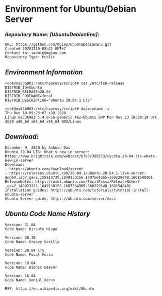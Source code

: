 # Environment for Ubuntu/Debian Server


### ***Repository Name: [UbuntuDebianEnv]***:
    URL: https://github.com/mgiay/UbuntuDebianEnv.git
    Created 20201210-08h21 GMT+7
    Contact to: iadmin@mgiay.com
    Repository Type: Public


## ***Environment Information***    
    root@ns536903:/etc/haproxy/script# cat /etc/lsb-release
    DISTRIB_ID=Ubuntu
    DISTRIB_RELEASE=20.04
    DISTRIB_CODENAME=focal
    DISTRIB_DESCRIPTION="Ubuntu 20.04.1 LTS"

    root@ns536903:/etc/haproxy/script# date;uname -a
    Thu Dec 10 09:23:07 +08 2020
    Linux ns536903 5.4.0-56-generic #62-Ubuntu SMP Mon Nov 23 19:20:19 UTC 2020 x86_64 x86_64 x86_64 GNU/Linux


## ***Download***:
    December 9, 2020 by Ankush Das
    Ubuntu 20.04 LTS: What's new in server: https://www.brighttalk.com/webcast/6793/398353/ubuntu-20-04-lts-whats-new-in-server
    Download: 
    - https://ubuntu.com/download/server
    - https://releases.ubuntu.com/20.04.1/ubuntu-20.04.1-live-server-amd64.iso?_ga=2.158919738.1849130156.1607564965-360229648.1601548401
    ReleaseNotes: https://wiki.ubuntu.com/FocalFossa/ReleaseNotes?_ga=2.148023223.1849130156.1607564965-360229648.1601548401
    Installation guides: https://ubuntu.com/tutorials/tutorial-install-ubuntu-server
    Ubuntu Server guide: https://ubuntu.com/server/docs
    
## ***Ubuntu Code Name History***
    Version: 21.04
    Code Name: Hirsute Hippo
    
    Version: 20.10
    Code Name: Groovy Gorilla
    
    Version: 20.04 LTS
    Code Name: Focal Fossa
    
    Version: 18.04
    Code Name: Bionic Beaver
    
    Version: 16.04
    Code Name: Xenial Xerus
    
    REF: https://en.wikipedia.org/wiki/Ubuntu
